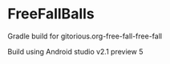 # FreeFallBalls
Gradle build for gitorious.org-free-fall-free-fall

Build using Android studio v2.1 preview 5
